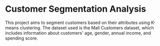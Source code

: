 # Customer Segmentation Analysis
This project aims to segment customers based on their attributes using K-means clustering. The dataset used is the Mall Customers dataset, which includes information about customers' age, gender, annual income, and spending score.
